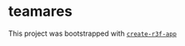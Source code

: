 # teamares

This project was bootstrapped with [`create-r3f-app`](https://github.com/utsuboco/create-r3f-app)
